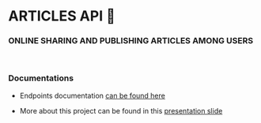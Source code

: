 # ARTICLES API 🚀

### ONLINE SHARING AND PUBLISHING ARTICLES AMONG USERS

<br>

### Documentations

- Endpoints documentation [can be found here](https://descriptive-woodwind-387.notion.site/22ac2c74ff5e48f4b465894943afe18d?v=af9af7afc96940efbdea2c655b52694d)

- More about this project can be found in this [presentation slide](https://docs.google.com/presentation/d/1GYL7eoEBYgIT5nHZir47Zn7vB944dd3ITsn8fezC7JM/edit#slide=id.p)
